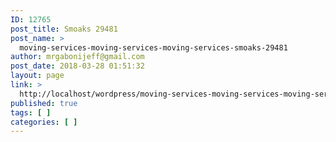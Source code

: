 ```yaml
---
ID: 12765
post_title: Smoaks 29481
post_name: >
  moving-services-moving-services-moving-services-smoaks-29481
author: mrgabonijeff@gmail.com
post_date: 2018-03-28 01:51:32
layout: page
link: >
  http://localhost/wordpress/moving-services-moving-services-moving-services-smoaks-29481/
published: true
tags: [ ]
categories: [ ]
---
```

